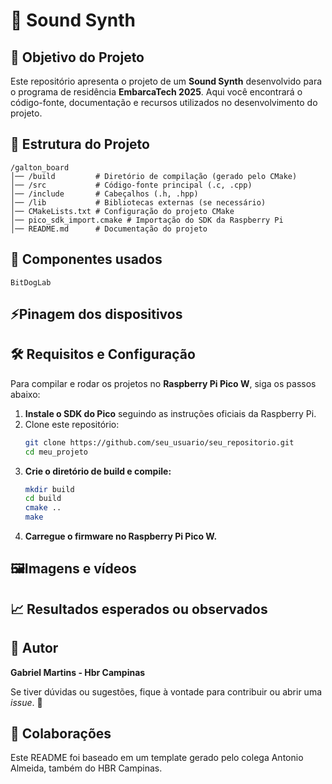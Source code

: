 # 🚀 Sound Synth

## 🎯 Objetivo do Projeto
Este repositório apresenta o projeto de um **Sound Synth** desenvolvido para o programa de residência **EmbarcaTech 2025**. Aqui você encontrará o código-fonte, documentação e recursos utilizados no desenvolvimento do projeto.

## 📂 Estrutura do Projeto

```
/galton_board
│── /build         # Diretório de compilação (gerado pelo CMake)
│── /src           # Código-fonte principal (.c, .cpp)
│── /include       # Cabeçalhos (.h, .hpp)
│── /lib           # Bibliotecas externas (se necessário)
│── CMakeLists.txt # Configuração do projeto CMake
│── pico_sdk_import.cmake # Importação do SDK da Raspberry Pi
│── README.md      # Documentação do projeto
```
## 🧩 Componentes usados

```
BitDogLab
```
## ⚡Pinagem dos dispositivos

## 🛠️ Requisitos e Configuração
Para compilar e rodar os projetos no **Raspberry Pi Pico W**, siga os passos abaixo:

1. **Instale o SDK do Pico** seguindo as instruções oficiais da Raspberry Pi.
2. Clone este repositório:
   ```bash
   git clone https://github.com/seu_usuario/seu_repositorio.git
   cd meu_projeto
   ```
3. **Crie o diretório de build e compile:**
   ```bash
   mkdir build
   cd build
   cmake ..
   make
   ```
4. **Carregue o firmware no Raspberry Pi Pico W.**

## 🖼️Imagens e vídeos

## 📈 Resultados esperados ou observados

## 👤 Autor
**Gabriel Martins - Hbr Campinas**

Se tiver dúvidas ou sugestões, fique à vontade para contribuir ou abrir uma _issue_. 🚀

## 👤 Colaborações

Este README foi baseado em um template gerado pelo colega Antonio Almeida, também do HBR Campinas.